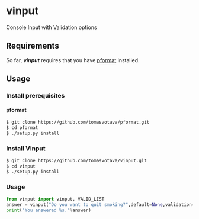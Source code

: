 # vinput
Console Input with Validation options


## Requirements
So far, ***vinput*** requires that you have [pformat](https://github.com/tomasvotava/pformat) installed. 

## Usage
### Install prerequisites
#### pformat
```bash
$ git clone https://github.com/tomasvotava/pformat.git
$ cd pformat
$ ./setup.py install
```

### Install VInput
```bash
$ git clone https://github.com/tomasvotava/vinput.git
$ cd vinput
$ ./setup.py install
```

### Usage
```python
from vinput import vinput, VALID_LIST
answer = vinput("Do you want to quit smoking?",default=None,validation=VALID_LIST,options=["yes","no"])
print("You answered %s."%answer)
```
